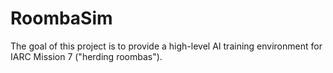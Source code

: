 # RoombaSim

The goal of this project is to provide a high-level AI training environment for IARC Mission 7 ("herding roombas").

